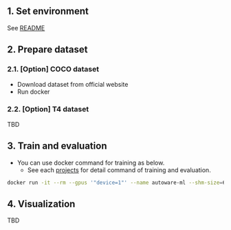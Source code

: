 ## 1. Set environment

See [README](/README.md)

## 2. Prepare dataset
### 2.1. [Option] COCO dataset

- Download dataset from official website
- Run docker

### 2.2. [Option] T4 dataset

TBD

## 3. Train and evaluation

- You can use docker command for training as below.
  - See each [projects](projects) for detail command of training and evaluation.

```sh
docker run -it --rm --gpus '"device=1"' --name autoware-ml --shm-size=64g -d -v $PWD/:/workspace -v $PWD/data:/workspace/data autoware-ml bash -c '<command for each projects>'
```

## 4. Visualization

TBD
